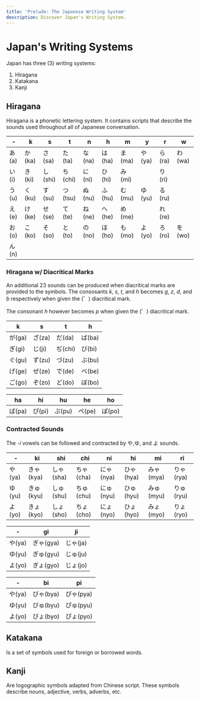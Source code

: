 ```yaml
---
title: 'Prelude: The Japanese Writing System'
description: Discover Japan's Writing System.
---
```


# Japan's Writing Systems

Japan has three (3) writing systems:

1. Hiragana
2. Katakana
3. Kanji

## Hiragana

Hiragana is a phonetic lettering system. It contains scripts that describe 
the sounds used throughout all of Japanese conversation.

| -     | k      | s       | t       | n      | h      | m      | y      | r      | w      |
|-------|--------|---------|---------|--------|--------|--------|--------|--------|--------|
| あ(a) | か(ka) | さ(sa)  | た(ta)  | な(na) | は(ha) | ま(ma) | や(ya) | ら(ra) | わ(wa) |
| い(i) | き(ki) | し(shi) | ち(chi) | に(ni) | ひ(hi) | み(mi) |        | り(ri) |        |
| う(u) | く(ku) | す(su)  | つ(tsu) | ぬ(nu) | ふ(hu) | む(mu) | ゆ(yu) | る(ru) |        |
| え(e) | け(ke) | せ(se)  | て(te)  | ね(ne) | へ(he) | め(me) |        | れ(re) |        |
| お(o) | こ(ko) | そ(so)  | と(to)  | の(no) | ほ(ho) | も(mo) | よ(yo) | ろ(ro) | を(wo) |
| ん(n) |        |         |         |        |        |        |        |        |        |

### Hiragana w/ Diacritical Marks

An additional 23 sounds can be produced when diacritical marks are provided to the symbols.
The consosants *k*, *s*, *t*, and *h* becomes *g*, *z*, *d*, and *b* respectively when given 
the (゛) diacritical mark.

The consonant *h* however becomes *p* when given the (゜) diacritical mark.

| k      | s      | t       | h      |
|--------|--------|---------|--------|
| が(ga) | ざ(za) | だ(da)  | ば(ba) |
| ぎ(gi) | じ(ji) | ぢ(chi) | び(bi) |
| ぐ(gu) | ず(zu) | づ(zu)  | ぶ(bu) |
| げ(ge) | ぜ(ze) | で(de)  | べ(be) |
| ご(go) | ぞ(zo) | ど(do)  | ぼ(bo) |

| ha     | hi     | hu     | he     | ho     |
|--------|--------|--------|--------|--------|
| ぱ(pa) | ぴ(pi) | ぷ(pu) | ぺ(pe) | ぽ(po) |

### Contracted Sounds

The *-i* vowels can be followed and contracted by や,ゆ, and よ sounds.

| -      | ki          | shi         | chi         | ni          | hi          | mi          | ri          |
| ----   | ----------- | ----------- | ----------- | ----------- | ----------- | ----------- | ----------- |
| や(ya) | きゃ(kya)   | しゃ(sha)   | ちゃ(cha)   | にゃ(nya)   | ひゃ(hya)   | みゃ(mya)   | りゃ(rya)   |
| ゆ(yu) | きゅ(kyu)   | しゅ(shu)   | ちゅ(chu)   | にゅ(nyu)   | ひゅ(hyu)   | みゅ(myu)   | りゅ(ryu)   |
| よ(yo) | きょ(kyo)   | しょ(sho)   | ちょ(cho)   | にょ(nyo)   | ひょ(hyo)   | みょ(myo)   | りょ(ryo)   |

| -      | gi          | ji         |
| ----   | ----------- | ---------- |
| や(ya) | ぎゃ(gya)   | じゃ(ja)   |
| ゆ(yu) | ぎゅ(gyu)   | じゅ(ju)   |
| よ(yo) | ぎょ(gyo)   | じょ(jo)   |

| -      | bi          | pi          |
| ----   | ----------- | ----------- |
| や(ya) | びゃ(bya)   | ぴゃ(pya)   |
| ゆ(yu) | びゅ(byu)   | ぴゅ(pyu)   |
| よ(yo) | びょ(byo)   | ぴょ(pyo)   |

## Katakana

Is a set of symbols used for foreign or borrowed words.

## Kanji

Are logographic symbols adapted from Chinese script. These symbols describe 
nouns, adjective, verbs, adverbs, etc.

